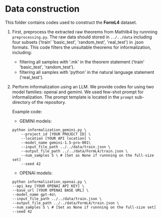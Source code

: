 # Data construction


This folder contains codes used to construct the **FormL4** dataset.

1. First, preprocess the extracted raw theorems from Mathlib4 by runnning `preprocessing.py`. The raw data should stored in `../../data` including four subsets ('train' 'basic_test', 'random_test', 'real_test') in .json formats. This code filters the unsuitable theorems for informalization, including:
    - filtering all samples with '.mk' in the theorem statement ('train' 'basic_test', 'random_test').
    - filtering all samples with 'python' in the natural language statement ('real_test').

2. Perform informalization using an LLM. We provide codes for using two model families: openai and gemimi. We used few-shot prompt for informalization. The prompt template is located in the `prompt` sub-directory of the repository.

    Example code:

    - GEMINI models:

    ```
    python informalization_gemini.py \
        --project_id [YOUR PROJECT ID] \
        --location [YOUR API location] \
        --model_name gemini-1.5-pro-001\
        --input_file_path ../../data/train.json \
        --output_file_path ../../data/FormL4/train.json \
        --num_samples 5 \ # [Set as None if runnning on the full-size set]
        --seed 42
    ```
    - OPENAI models:

    ```
    python informalization_openai.py \
    --api_key [YOUR OPENAI API KEY] \
    --base_url [YOUR OPENAI BASE URL] \
    --model_name gpt-4o\
    --input_file_path ../../data/train.json \
    --output_file_path ../../data/FormL4/train.json \
    --num_samples 5 \ # [Set as None if runnning on the full-size set]
    --seed 42
    ```
